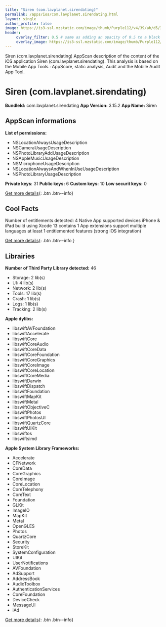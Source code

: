 ```yaml
---
title: "Siren (com.lavplanet.sirendating)"
permalink: /apps/ios/com.lavplanet.sirendating.html
layout: single
author_profile: false
image: https://is3-ssl.mzstatic.com/image/thumb/Purple112/v4/39/ab/d5/39abd5bf-8291-7091-7981-b1d1cbef1e50/AppIcon-0-0-1x_U007emarketing-0-0-0-7-0-0-sRGB-0-0-0-GLES2_U002c0-512MB-85-220-0-0.png/512x512bb.jpg
header: 
     overlay_filter: 0.5 # same as adding an opacity of 0.5 to a black background
     overlay_image: https://is3-ssl.mzstatic.com/image/thumb/Purple112/v4/39/ab/d5/39abd5bf-8291-7091-7981-b1d1cbef1e50/AppIcon-0-0-1x_U007emarketing-0-0-0-7-0-0-sRGB-0-0-0-GLES2_U002c0-512MB-85-220-0-0.png/512x512bb.jpg
---
```

Siren (com.lavplanet.sirendating) AppScan description of the content of the iOS application Siren (com.lavplanet.sirendating). This analysis is based on the Mobile App Tools : AppScore, static analysis, Audit and the Mobile Audit App Tool.

# Siren (com.lavplanet.sirendating)

**BundleId:** com.lavplanet.sirendating
**App Version:** 3.15.2
**App Name:** Siren


## AppScan informations 

**List of permissions:** 
- NSLocationAlwaysUsageDescription
- NSCameraUsageDescription
- NSPhotoLibraryAddUsageDescription
- NSAppleMusicUsageDescription
- NSMicrophoneUsageDescription
- NSLocationAlwaysAndWhenInUseUsageDescription
- NSPhotoLibraryUsageDescription
  
  
**Private keys:** 31
**Public keys:** 6
**Custom keys:** 10
**Low securit keys:** 0
  
[Get more details](/pricing.html){: .btn .btn--info}

## Cool Facts

Number of entitlements detected: 4
Native App
supported devices iPhone & iPad
build using Xcode 13
contains 1 App extensions
support multiple languages
at least 1 entitlemented features (strong iOS integration)
  
[Get more details](/pricing.html){: .btn .btn--info }

## Librairies 
**Number of Third Party Library detected:** 46
- Storage: 2 lib(s)
- UI: 4 lib(s)
- Network: 2 lib(s)
- Tools: 17 lib(s)
- Crash: 1 lib(s)
- Logs: 1 lib(s)
- Tracking: 2 lib(s)


**Apple dylibs:**
- libswiftAVFoundation
- libswiftAccelerate
- libswiftCore
- libswiftCoreAudio
- libswiftCoreData
- libswiftCoreFoundation
- libswiftCoreGraphics
- libswiftCoreImage
- libswiftCoreLocation
- libswiftCoreMedia
- libswiftDarwin
- libswiftDispatch
- libswiftFoundation
- libswiftMapKit
- libswiftMetal
- libswiftObjectiveC
- libswiftPhotos
- libswiftPhotosUI
- libswiftQuartzCore
- libswiftUIKit
- libswiftos
- libswiftsimd


**Apple System Library Frameworks:**
- Accelerate
- CFNetwork
- CoreData
- CoreGraphics
- CoreImage
- CoreLocation
- CoreTelephony
- CoreText
- Foundation
- GLKit
- ImageIO
- MapKit
- Metal
- OpenGLES
- Photos
- QuartzCore
- Security
- StoreKit
- SystemConfiguration
- UIKit
- UserNotifications
- AVFoundation
- AdSupport
- AddressBook
- AudioToolbox
- AuthenticationServices
- CoreFoundation
- DeviceCheck
- MessageUI
- iAd


  
[Get more details](/pricing.html){: .btn .btn--info}

